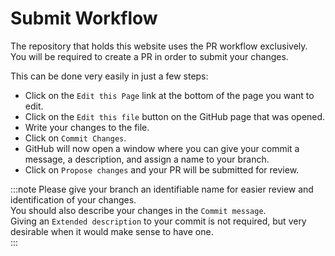 # Submit Workflow
The repository that holds this website uses the PR workflow exclusively.  
You will be required to create a PR in order to submit your changes.  

This can be done very easily in just a few steps:
- Click on the `Edit this Page` link at the bottom of the page you want to edit.
- Click on the `Edit this file` button on the GitHub page that was opened.
- Write your changes to the file.
- Click on `Commit Changes`.
- GitHub will now open a window where you can give your commit a message, a description, and assign a name to your branch.
- Click on `Propose changes` and your PR will be submitted for review.

:::note
Please give your branch an identifiable name for easier review and identification of your changes.  
You should also describe your changes in the `Commit message`.  
Giving an `Extended description` to your commit is not required, but very desirable when it would make sense to have one.  
:::
